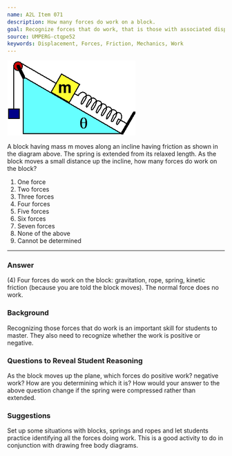 ```yaml
---
name: A2L Item 071
description: How many forces do work on a block.
goal: Recognize forces that do work, that is those with associated displacement.
source: UMPERG-ctqpe52
keywords: Displacement, Forces, Friction, Mechanics, Work
---
```


![Item071_fig1.gif](../images/Item071_fig1.gif)

A block having mass m moves along an incline having friction as shown in
the diagram above. The spring is extended from its relaxed length. As
the block moves a small distance up the incline, how many forces do work
on the block?

1. One force
2. Two forces
3. Three forces
4. Four forces
5. Five forces
6. Six forces
7. Seven forces
8. None of the above
9. Cannot be determined



<hr/>

### Answer

(4) Four forces do work on the block: gravitation, rope, spring, kinetic
friction (because you are told the block moves). The normal force does
no work.

### Background

Recognizing those forces that do work is an important skill for students
to master. They also need to recognize whether the work is positive or
negative.

### Questions to Reveal Student Reasoning

As the block moves up the plane, which forces do positive work? negative
work? How are you determining which it is? How would your answer to the
above question change if the spring were compressed rather than
extended.

### Suggestions

Set up some situations with blocks, springs and ropes and let students
practice identifying all the forces doing work. This is a good activity
to do in conjunction with drawing free body diagrams.
